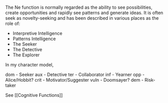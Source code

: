 The Ne function is normally regarded as the ability to see possibilities, create opportunities and rapidly see patterns and generate ideas. It is often seek as novelty-seeking and has been described in various places as the role of:

* Interpretive Intelligence
* Patterns Intelligence
* The Seeker
* The Detective
* The Explorer

In my character model, 

dom - Seeker
aux - Detective
ter - Collaborator
inf - Yearner
opp - Alice/Hobbit?
crit - Motivator/Suggester
vuln - Doomsayer?
dem - Risk-taker

See [[Cognitive Functions]]